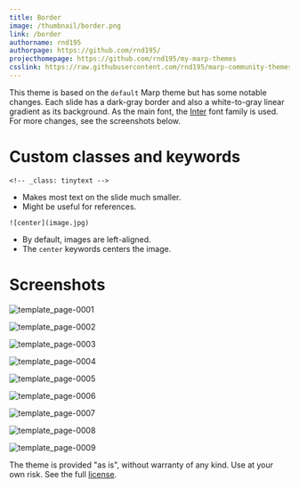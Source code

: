 ```yaml
---
title: Border
image: /thumbnail/border.png
link: /border
authorname: rnd195
authorpage: https://github.com/rnd195/
projecthomepage: https://github.com/rnd195/my-marp-themes
csslink: https://raw.githubusercontent.com/rnd195/marp-community-themes/main/themes/border.css
---
```


This theme is based on the `default` Marp theme but has some notable changes. Each slide has a dark-gray border and also a white-to-gray linear gradient as its background. As the main font, the [Inter](https://github.com/rsms/inter) font family is used. For more changes, see the screenshots below.

# Custom classes and keywords

`<!-- _class: tinytext -->`

- Makes most text on the slide much smaller.
- Might be useful for references.

`![center](image.jpg)`

- By default, images are left-aligned.
- The `center` keywords centers the image.

# Screenshots

![template_page-0001](/border.assets/template_page-0001.jpg)

![template_page-0002](/border.assets/template_page-0002.jpg)

![template_page-0003](/border.assets/template_page-0003.jpg)

![template_page-0004](/border.assets/template_page-0004.jpg)

![template_page-0005](/border.assets/template_page-0005.jpg)

![template_page-0006](/border.assets/template_page-0006.jpg)

![template_page-0007](/border.assets/template_page-0007.jpg)

![template_page-0008](/border.assets/template_page-0008.jpg)

![template_page-0009](/border.assets/template_page-0009.jpg)

The theme is provided "as is", without warranty of any kind. Use at your own risk. See the full [license](https://github.com/rnd195/marp-community-themes/blob/main/LICENSE).
